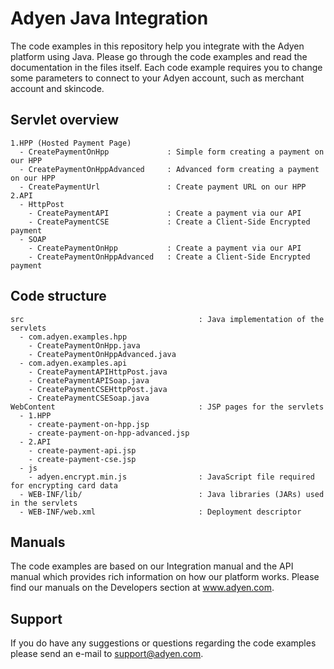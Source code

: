 Adyen Java Integration
==============
The code examples in this repository help you integrate with the Adyen platform using Java. Please go through the code examples and read the documentation in the files itself. Each code example requires you to change some parameters to connect to your Adyen account, such as merchant account and skincode.

## Servlet overview
```
1.HPP (Hosted Payment Page)
  - CreatePaymentOnHpp             : Simple form creating a payment on our HPP
  - CreatePaymentOnHppAdvanced     : Advanced form creating a payment on our HPP
  - CreatePaymentUrl               : Create payment URL on our HPP
2.API
  - HttpPost
    - CreatePaymentAPI             : Create a payment via our API
    - CreatePaymentCSE             : Create a Client-Side Encrypted payment
  - SOAP
    - CreatePaymentOnHpp           : Create a payment via our API
    - CreatePaymentOnHppAdvanced   : Create a Client-Side Encrypted payment
```

## Code structure
```
src                                       : Java implementation of the servlets
  - com.adyen.examples.hpp                
    - CreatePaymentOnHpp.java
    - CreatePaymentOnHppAdvanced.java
  - com.adyen.examples.api                
    - CreatePaymentAPIHttpPost.java
    - CreatePaymentAPISoap.java    
    - CreatePaymentCSEHttpPost.java
    - CreatePaymentCSESoap.java
WebContent                                : JSP pages for the servlets
  - 1.HPP
    - create-payment-on-hpp.jsp
    - create-payment-on-hpp-advanced.jsp
  - 2.API
    - create-payment-api.jsp
    - create-payment-cse.jsp
  - js
    - adyen.encrypt.min.js                : JavaScript file required for encrypting card data
  - WEB-INF/lib/                          : Java libraries (JARs) used in the servlets
  - WEB-INF/web.xml                       : Deployment descriptor
```

## Manuals
The code examples are based on our Integration manual and the API manual which provides rich information on how our platform works. Please find our manuals on the Developers section at www.adyen.com. 

## Support
If you do have any suggestions or questions regarding the code examples please send an e-mail to support@adyen.com.
